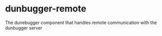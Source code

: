 # dunbugger-remote
The dunebugger component that handles remote communication with the dunbugger server

